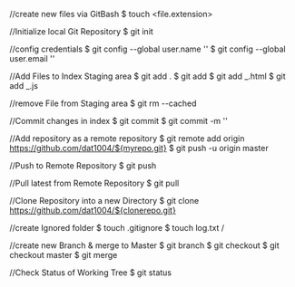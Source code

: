 //create new files via GitBash
$ touch <file.extension>

//Initialize local Git Repository
$ git init

//config credentials
$ git config --global user.name '<name>'
$ git config --global user.email '<email>'

//Add Files to Index Staging area
$ git add .
$ git add <file>
$ git add _.html
$ git add _.js

//remove File from Staging area
$ git rm --cached <file>

//Commit changes in index
$ git commit
$ git commit -m '<comment>'

//Add repository as a remote repository
$ git remote add origin <https://github.com/dat1004/${myrepo.git}>
$ git push -u origin master

//Push to Remote Repository
$ git push

//Pull latest from Remote Repository
$ git pull

//Clone Repository into a new Directory
$ git clone <https://github.com/dat1004/${clonerepo.git}>

//create Ignored folder
$ touch .gitignore
$ touch log.txt
/<ignoredFile>

//create new Branch & merge to Master
$ git branch <branchName>
$ git checkout <branchName>
$ git checkout master
$ git merge <branchName>

//Check Status of Working Tree
$ git status
